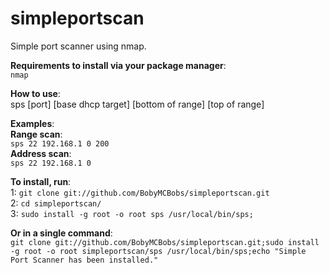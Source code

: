 # simpleportscan
Simple port scanner using nmap.

**Requirements to install via your package manager**:  
  `nmap`

**How to use**:  
  sps [port] [base dhcp target] [bottom of range] [top of range]

**Examples**:  
  **Range scan**:  
    `sps 22 192.168.1 0 200`  
  **Address scan**:  
    `sps 22 192.168.1 0`

**To install, run**:  
  1: `git clone git://github.com/BobyMCBobs/simpleportscan.git`  
  2: `cd simpleportscan/`  
  3: `sudo install -g root -o root sps /usr/local/bin/sps;`  

**Or in a single command**:  
  `git clone git://github.com/BobyMCBobs/simpleportscan.git;sudo install -g root -o root simpleportscan/sps /usr/local/bin/sps;echo "Simple Port Scanner has been installed."`
